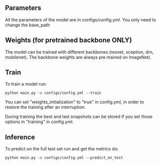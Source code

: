 

## Parameters

All the parameters of the model are in configs/config.yml. You only need to change the base_path 

## Weights (for pretrained backbone ONLY)

The model can be trained with different backbones (resnet, xception, drn, mobilenet). The backbone weights are always pre-trained on ImageNet).


## Train

To train a model run:

```
python main.py -c configs/config.yml --train
```

You can set "weights_initialization" to "true" in config.yml, in order to restore the training after an interruption.  

During training the best and last snapshots can be stored if you set those options in "training" in config.yml.


## Inference 

To predict on the full test set run and get the metrics do: 

```
python main.py -c configs/config.yml --predict_on_test
```

